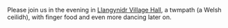 Please join us in the evening in <a href="https://goo.gl/maps/pQNvSBXcm5WxEPhc9" target="_blank">Llangynidr Village Hall</a>, a twmpath (a Welsh ceilidh), with finger food and even more dancing later on.
